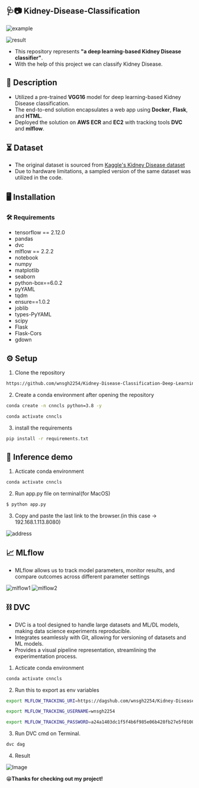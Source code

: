 
## 🩺📷 Kidney-Disease-Classification


![example](https://drive.google.com/uc?export=view&id=1WulaI1M69m3-awmRvsYUa5YRLrmVNAYZ)

![result](https://drive.google.com/uc?export=view&id=1sHgDUU7JlJgAdUneBhxQG50ULu7_W-N8)

- This repository represents **"a deep learning-based Kidney Disease classifier"**.
- With the help of this project we can classify Kidney Disease.

## 📝 Description
- Utilized a pre-trained **VGG16** model for deep learning-based Kidney Disease classification.
- The end-to-end solution encapsulates a web app using **Docker**, **Flask**, and **HTML**.
- Deployed the solution on **AWS ECR** and **EC2** with tracking tools **DVC** and **mlflow**.

## ⏳ Dataset
- The original dataset is sourced from [Kaggle's Kidney Disease dataset](https://www.kaggle.com/datasets/akshayksingh/kidney-disease-dataset)
- Due to hardware limitations, a sampled version of the same dataset was utilized in the code.

## 🖥 Installation

### 🛠 Requirements
* tensorflow == 2.12.0
* pandas
* dvc
* mlflow == 2.2.2
* notebook
* numpy
* matplotlib
* seaborn
* python-box==6.0.2
* pyYAML
* tqdm
* ensure==1.0.2
* joblib
* types-PyYAML
* scipy
* Flask
* Flask-Cors
* gdown

## ⚙️ Setup
1. Clone the repository


```bash
https://github.com/wnsgh2254/Kidney-Disease-Classification-Deep-Learning-Project

```
2. Create a conda environment after opening the repository

```bash
conda create -n cnncls python=3.8 -y
```

```bash
conda activate cnncls
```

3. install the requirements

```bash
pip install -r requirements.txt
```

## 🎯 Inference demo
1. Acticate conda environment
```bash
conda activate cnncls
```

2. Run app.py file on terminal(for MacOS)

```bash
$ python app.py
```

3. Copy and paste the last link to the browser.(in this case -> 192.168.1.113.8080)

![address](https://drive.google.com/uc?export=view&id=1UyZJQrC6ulAmCmjld-t-ZODJFvCByNyB)


## 📈 MLflow

* MLflow allows us to track model parameters, monitor results, and compare outcomes across different parameter settings

![mlflow1](https://drive.google.com/uc?export=view&id=1j9LPLuKMmoXidAvoSkCxQ01tTVt0sA5e)
![mlflow2](https://drive.google.com/uc?export=view&id=1pm2DKTQAjE5N-J0AvhXsWWAuzeLCINV7)

## ⛓ DVC

* DVC is a tool designed to handle large datasets and ML/DL models, making data science experiments reproducible.
* Integrates seamlessly with Git, allowing for versioning of datasets and ML models.
* Provides a visual pipeline representation, streamlining the experimentation process.

1. Acticate conda environment
```bash
conda activate cnncls
```

2. Run this to export as env variables

```bash
export MLFLOW_TRACKING_URI=https://dagshub.com/wnsgh2254/Kidney-Disease-Classification-Deep-Learning-Project.mlflow

export MLFLOW_TRACKING_USERNAME=wnsgh2254

export MLFLOW_TRACKING_PASSWORD=a24a1403dc1f5f4b6f985e06b428fb27e5f0100a

```

3. Run DVC cmd on Terminal.

```bash
dvc dag
```

4. Result

![Image](https://drive.google.com/uc?export=view&id=1yzDwA-vpKXfYEqs8srPN0bJmvdCfPi1z)


😁**Thanks for checking out my project!**